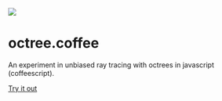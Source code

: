 [<img src="https://raw.github.com/bwiklund/octree.coffee/master/docs/sample.png">](http://bwiklund.github.com/roboglyphics)

octree.coffee
=============

An experiment in unbiased ray tracing with octrees in javascript (coffeescript).

[Try it out](http://raw.github.com/bwiklund/octree.coffee/master/index.html)
